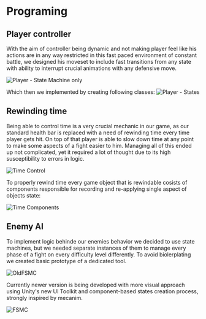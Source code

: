 # Programing

## Player controller
With the aim of controller being dynamic and not making player feel like his actions are in any way restricted in this fast paced environment of constant battle, we designed his moveset to include fast transitions from any state with ability to interrupt crucial animations with any defensive move.

![Player - State Machine only](https://user-images.githubusercontent.com/36763441/225680868-8127e701-1c42-4656-8bb3-f497ed22cd1b.png)

Which then we implemented by creating following classes:
![Player - States](https://user-images.githubusercontent.com/36763441/225685398-8bf90adc-7c3b-407a-8b6b-66187302fca5.png)


## Rewinding time
Being able to control time is a very crucial mechanic in our game, as our standard health bar is replaced with a need of rewinding time every time player gets hit. On top of that player is able to slow down time at any point to make some aspects of a fight easier to him. Managing all of this ended up not complicated, yet it required a lot of thought due to its high susceptibility to errors in logic.

![Time Control](https://user-images.githubusercontent.com/36763441/225689882-e4527cc5-4e92-4e3f-8225-14d5c446b975.png)

To properly rewind time every game object that is rewindable cosists of components responsible for recording and re-applying single aspect of objects state:

![Time Components](https://user-images.githubusercontent.com/36763441/225691964-b9ea79a7-b987-4b39-a63e-be22291aa831.PNG)


## Enemy AI
To implement logic behinde our enemies behavior we decided to use state machines, but we needed separate instances of them to manage every phase of a fight on every difficulty level differently. To avoid biolerplating we created basic prototype of a dedicated tool.

![OldFSMC](https://user-images.githubusercontent.com/36763441/225695780-1fb28b70-d72e-44fb-9f55-231201f1b29f.PNG)

Currently newer version is being developed with more visual approach using Unity's new UI Toolkit and component-based states creation process, strongly inspired by mecanim.

![FSMC](https://user-images.githubusercontent.com/36763441/225696658-0a23c1b0-6b78-47d2-8ea9-3349820449cb.PNG)
